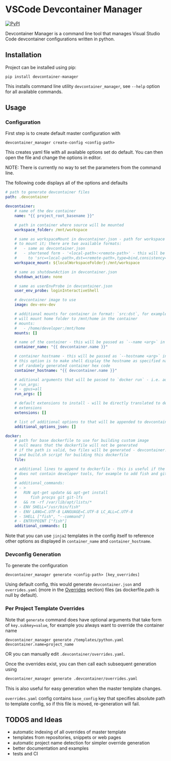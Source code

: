 # VSCode Devcontainer Manager

[![PyPI](https://img.shields.io/pypi/v/devcontainer-manager?logo=pypi&style=flat-square)](https://pypi.org/project/devcontainer-manager)

Devcontainer Manager is a command line tool that manages Visual Studio Code
devcontainer configurations written in python.

## Installation

Project can be installed using pip:
```shell
pip install devcontainer-manager
```

This installs command line utility `devcontainer_manager`, see `--help` option for
all available commands.


## Usage

### Configuration

First step is to create default master configuration with
```shell
devcontainer_manager create-config <config-path>
```
This creates yaml file with all available options set do default. You can then
open the file and change the options in editor.

NOTE: There is currently no way to set the parameters from the command line.

The following code displays all of the options and defaults
```yaml
# path to generate devcontainer files
path: .devcontainer

devcontainer:
    # name of the dev container
    name: "{{ project_root_basename }}"

    # path in container where source will be mounted
    workspace_folder: /mnt/workspace

    # same as workspaceMount in devcontainer.json - path for workspace and where
    # to mount it; there are two available formats:
    #   - same as devcontainer.json
    #   - shortened form - '<local-path>:<remote-path>' - this will be translated
    #     to 'src=<local-path>,dst=<remote-path>,type=bind,consistency=cached'
    workspace_mount: ${localWorkspaceFolder}:/mnt/workspace

    # same as shutdownAction in devcontainer.json
    shutdown_action: none

    # same as userEnvProbe in devcontainer.json
    user_env_probe: loginInteractiveShell

    # devcontainer image to use
    image: dev-env-dev

    # additional mounts for container in format: `src:dst`, for example this
    # will mount home folder to /mnt/home in the container
    # mounts:
    #   - /home/developer:/mnt/home
    mounts: []

    # name of the container - this will be passed as `--name <arg>` in `docker run`
    container_name: "{{ devcontainer.name }}"

    # container hostname - this will be passed as `--hostname <arg>` in `docker run`
    # this option is to make shell display the hostname as specified name instead
    # of randomly generated container hex code
    container_hostname: "{{ devcontainer.name }}"

    # aditional arguments that will be passed to `docker run` - i.e. adding gpus:
    # run_args:
    # - gpus=all
    run_args: []

    # default extensions to install - will be directly translated to devcontainer.json
    # extensions
    extensions: []

    # list of additional options to that will be appended to devcontainer config
    additional_options_json: []

docker:
    # path for base dockerfile to use for building custom image
    # null means that the dockerfile will not be generated
    # if the path is valid, two files will be generated - devcontainer.Dockerfile
    # and build.sh script for building this dockerfile
    file:

    # additional lines to append to dockerfile - this is useful if the main dockerfile
    # does not contain developer tools, for example to add fish and git:
    #
    # additional_commands:
    # - >
    #   RUN apt-get update && apt-get install
    #      fish procps git git-lfs
    #   && rm -rf /var/lib/apt/lists/*
    # - ENV SHELL="/usr/bin/fish"
    # - ENV LANG=C.UTF-8 LANGUAGE=C.UTF-8 LC_ALL=C.UTF-8
    # - SHELL ["fish", "--command"]
    # - ENTRYPOINT ["fish"]
    additional_commands: []

```

Note that you can use `jinja2` templates in the config itself to reference other
options as displayed in `container_name` and `container_hostname`.


### Devconfig Generation
To generate the configuration
```shell
devcontainer_manager generate <config-path> [key_overrides]
```

Using default config, this would generate `devcontainer.json`
and `overrides.yaml` (more in the [Overrides](#per-project-template-overrides)
section) files (as dockerfile.path is null by default).

### Per Project Template Overrides
Note that `generate` command does have optional arguments that take form of
`key.subkey=value`, for example you always want to override the container name
```shell
devcontainer_manager generate /templates/python.yaml devcontainer.name=project_name
```

OR you can manually edit `.devcontainer/overrides.yaml`.

Once the overrides exist, you can then call each subsequent generation using
```sh
devcontainer_manager generate .devcontainer/overrides.yaml
```
This is also useful for easy generation when the master template changes.


`overrides.yaml` config contains `base_config` key that specifies absolute
path to template config, so if this file is moved, re-generation will fail.

## TODOS and Ideas
- automatic indexing of all overrides of master template
- templates from repositories, snippets or web pages
- automatic project name detection for simpler override generation
- better documentation and examples
- tests and CI
